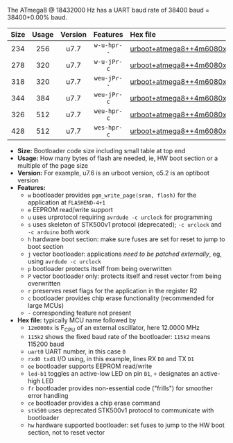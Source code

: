 The ATmega8 @ 18432000 Hz has a UART baud rate of 38400 baud = 38400+0.00% baud.

|Size|Usage|Version|Features|Hex file|
|:-:|:-:|:-:|:-:|:--|
|234|256|u7.7|`w-u-hpr--`|[urboot+atmega8++4m6080x++++9k6_uart0_rxd0_txd1_led+b5_fr_hw.hex](https://raw.githubusercontent.com/stefanrueger/urboot.hex/main/cores/minicore/atmega8/external_oscillator/fcpu++4m6080_Hz/br++++9k6_bps/urboot+atmega8++4m6080x++++9k6_uart0_rxd0_txd1_led+b5_fr_hw.hex)|
|278|320|u7.7|`w-u-jPr-c`|[urboot+atmega8++4m6080x++++9k6_uart0_rxd0_txd1_led+b5_fr_ce.hex](https://raw.githubusercontent.com/stefanrueger/urboot.hex/main/cores/minicore/atmega8/external_oscillator/fcpu++4m6080_Hz/br++++9k6_bps/urboot+atmega8++4m6080x++++9k6_uart0_rxd0_txd1_led+b5_fr_ce.hex)|
|318|320|u7.7|`weu-jPr--`|[urboot+atmega8++4m6080x++++9k6_uart0_rxd0_txd1_ee_led+b5_fr.hex](https://raw.githubusercontent.com/stefanrueger/urboot.hex/main/cores/minicore/atmega8/external_oscillator/fcpu++4m6080_Hz/br++++9k6_bps/urboot+atmega8++4m6080x++++9k6_uart0_rxd0_txd1_ee_led+b5_fr.hex)|
|344|384|u7.7|`weu-jPr-c`|[urboot+atmega8++4m6080x++++9k6_uart0_rxd0_txd1_ee_led+b5_fr_ce.hex](https://raw.githubusercontent.com/stefanrueger/urboot.hex/main/cores/minicore/atmega8/external_oscillator/fcpu++4m6080_Hz/br++++9k6_bps/urboot+atmega8++4m6080x++++9k6_uart0_rxd0_txd1_ee_led+b5_fr_ce.hex)|
|326|512|u7.7|`weu-hpr-c`|[urboot+atmega8++4m6080x++++9k6_uart0_rxd0_txd1_ee_led+b5_fr_ce_hw.hex](https://raw.githubusercontent.com/stefanrueger/urboot.hex/main/cores/minicore/atmega8/external_oscillator/fcpu++4m6080_Hz/br++++9k6_bps/urboot+atmega8++4m6080x++++9k6_uart0_rxd0_txd1_ee_led+b5_fr_ce_hw.hex)|
|428|512|u7.7|`wes-hpr-c`|[urboot+atmega8++4m6080x++++9k6_uart0_rxd0_txd1_ee_led+b5_fr_ce_stk500_hw.hex](https://raw.githubusercontent.com/stefanrueger/urboot.hex/main/cores/minicore/atmega8/external_oscillator/fcpu++4m6080_Hz/br++++9k6_bps/urboot+atmega8++4m6080x++++9k6_uart0_rxd0_txd1_ee_led+b5_fr_ce_stk500_hw.hex)|

- **Size:** Bootloader code size including small table at top end
- **Usage:** How many bytes of flash are needed, ie, HW boot section or a multiple of the page size
- **Version:** For example, u7.6 is an urboot version, o5.2 is an optiboot version
- **Features:**
  + `w` bootloader provides `pgm_write_page(sram, flash)` for the application at `FLASHEND-4+1`
  + `e` EEPROM read/write support
  + `u` uses urprotocol requiring `avrdude -c urclock` for programming
  + `s` uses skeleton of STK500v1 protocol (deprecated); `-c urclock` and `-c arduino` both work
  + `h` hardware boot section: make sure fuses are set for reset to jump to boot section
  + `j` vector bootloader: applications *need to be patched externally*, eg, using `avrdude -c urclock`
  + `p` bootloader protects itself from being overwritten
  + `P` vector bootloader only: protects itself and reset vector from being overwritten
  + `r` preserves reset flags for the application in the register R2
  + `c` bootloader provides chip erase functionality (recommended for large MCUs)
  + `-` corresponding feature not present
- **Hex file:** typically MCU name followed by
  + `12m0000x` is F<sub>CPU</sub> of an external oscillator, here 12.0000 MHz
  + `115k2` shows the fixed baud rate of the bootloader: `115k2` means 115200 baud
  + `uart0` UART number, in this case `0`
  + `rxd0 txd1` I/O using, in this example, lines RX `D0` and TX `D1`
  + `ee` bootloader supports EEPROM read/write
  + `led-b1` toggles an active-low LED on pin `B1`, `+` designates an active-high LED
  + `fr` bootloader provides non-essential code ("frills") for smoother error handling
  + `ce` bootloader provides a chip erase command
  + `stk500` uses deprecated STK500v1 protocol to communicate with bootloader
  + `hw` hardware supported bootloader: set fuses to jump to the HW boot section, not to reset vector
